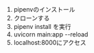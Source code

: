 1. pipenvのインストール
2. クローンする
3. pipenv install を実行
4. uvicorn main:app --reload
5. localhost:8000にアクセス